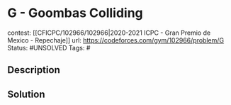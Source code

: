 # G - Goombas Colliding

contest: [[CFICPC/102966/102966|2020-2021 ICPC - Gran Premio de Mexico - Repechaje]]
url: https://codeforces.com/gym/102966/problem/G
Status: #UNSOLVED
Tags: #

## Description

## Solution

